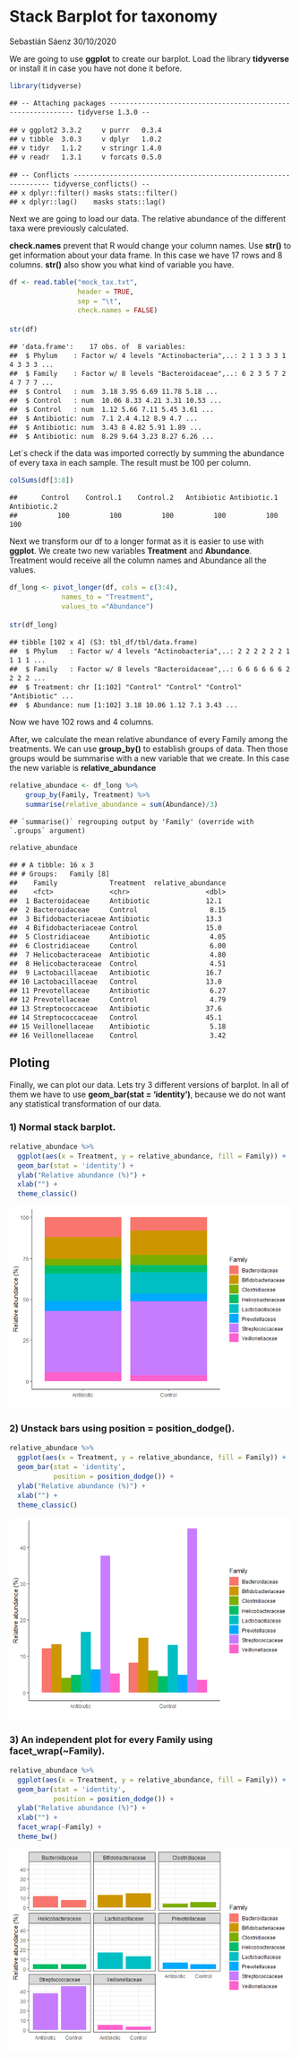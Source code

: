 Stack Barplot for taxonomy
================
Sebastián Sáenz
30/10/2020

We are going to use **ggplot** to create our barplot. Load the library
**tidyverse** or install it in case you have not done it before.

``` r
library(tidyverse)
```

    ## -- Attaching packages ------------------------------------------------------------- tidyverse 1.3.0 --

    ## v ggplot2 3.3.2     v purrr   0.3.4
    ## v tibble  3.0.3     v dplyr   1.0.2
    ## v tidyr   1.1.2     v stringr 1.4.0
    ## v readr   1.3.1     v forcats 0.5.0

    ## -- Conflicts ---------------------------------------------------------------- tidyverse_conflicts() --
    ## x dplyr::filter() masks stats::filter()
    ## x dplyr::lag()    masks stats::lag()

Next we are going to load our data. The relative abundance of the
different taxa were previously calculated.

**check.names** prevent that R would change your column names. Use
**str()** to get information about your data frame. In this case we have
17 rows and 8 columns. **str()** also show you what kind of variable you
have.

``` r
df <- read.table("mock_tax.txt",
                 header = TRUE,
                 sep = "\t",
                 check.names = FALSE)

str(df)
```

    ## 'data.frame':    17 obs. of  8 variables:
    ##  $ Phylum    : Factor w/ 4 levels "Actinobacteria",..: 2 1 3 3 3 1 4 3 3 3 ...
    ##  $ Family    : Factor w/ 8 levels "Bacteroidaceae",..: 6 2 3 5 7 2 4 7 7 7 ...
    ##  $ Control   : num  3.18 3.95 6.69 11.78 5.18 ...
    ##  $ Control   : num  10.06 8.33 4.21 3.31 10.53 ...
    ##  $ Control   : num  1.12 5.66 7.11 5.45 3.61 ...
    ##  $ Antibiotic: num  7.1 2.4 4.12 8.9 4.7 ...
    ##  $ Antibiotic: num  3.43 8 4.82 5.91 1.89 ...
    ##  $ Antibiotic: num  8.29 9.64 3.23 8.27 6.26 ...

Let´s check if the data was imported correctly by summing the abundance
of every taxa in each sample. The result must be 100 per column.

``` r
colSums(df[3:8])
```

    ##      Control    Control.1    Control.2   Antibiotic Antibiotic.1 Antibiotic.2 
    ##          100          100          100          100          100          100

Next we transform our df to a longer format as it is easier to use with
**ggplot**. We create two new variables **Treatment** and **Abundance**.
Treatment would receive all the column names and Abundance all the
values.

``` r
df_long <- pivot_longer(df, cols = c(3:4),
             names_to = "Treatment",
             values_to ="Abundance")

str(df_long)
```

    ## tibble [102 x 4] (S3: tbl_df/tbl/data.frame)
    ##  $ Phylum   : Factor w/ 4 levels "Actinobacteria",..: 2 2 2 2 2 2 1 1 1 1 ...
    ##  $ Family   : Factor w/ 8 levels "Bacteroidaceae",..: 6 6 6 6 6 6 2 2 2 2 ...
    ##  $ Treatment: chr [1:102] "Control" "Control" "Control" "Antibiotic" ...
    ##  $ Abundance: num [1:102] 3.18 10.06 1.12 7.1 3.43 ...

Now we have 102 rows and 4 columns.

After, we calculate the mean relative abundance of every Family among
the treatments. We can use **group\_by()** to establish groups of data.
Then those groups would be summarise with a new variable that we create.
In this case the new variable is **relative\_abundance**

``` r
relative_abundace <- df_long %>%
    group_by(Family, Treatment) %>%
    summarise(relative_abundance = sum(Abundance)/3)
```

    ## `summarise()` regrouping output by 'Family' (override with `.groups` argument)

``` r
relative_abundace
```

    ## # A tibble: 16 x 3
    ## # Groups:   Family [8]
    ##    Family             Treatment  relative_abundance
    ##    <fct>              <chr>                   <dbl>
    ##  1 Bacteroidaceae     Antibiotic              12.1 
    ##  2 Bacteroidaceae     Control                  8.15
    ##  3 Bifidobacteriaceae Antibiotic              13.3 
    ##  4 Bifidobacteriaceae Control                 15.0 
    ##  5 Clostridiaceae     Antibiotic               4.05
    ##  6 Clostridiaceae     Control                  6.00
    ##  7 Helicobacteraceae  Antibiotic               4.80
    ##  8 Helicobacteraceae  Control                  4.51
    ##  9 Lactobacillaceae   Antibiotic              16.7 
    ## 10 Lactobacillaceae   Control                 13.0 
    ## 11 Prevotellaceae     Antibiotic               6.27
    ## 12 Prevotellaceae     Control                  4.79
    ## 13 Streptococcaceae   Antibiotic              37.6 
    ## 14 Streptococcaceae   Control                 45.1 
    ## 15 Veillonellaceae    Antibiotic               5.18
    ## 16 Veillonellaceae    Control                  3.42

## Ploting

Finally, we can plot our data. Lets try 3 different versions of barplot.
In all of them we have to use **geom\_bar(stat = ‘identity’)**, because
we do not want any statistical transformation of our data.

### 1\) Normal stack barplot.

``` r
relative_abundace %>%
  ggplot(aes(x = Treatment, y = relative_abundance, fill = Family)) +
  geom_bar(stat = 'identity') +
  ylab("Relative abundance (%)") +
  xlab("") +
  theme_classic()
```

![](Boxplot_taxonomy_files/figure-gfm/Normal%20plot-1.png)<!-- -->

### 2\) Unstack bars using **position = position\_dodge()**.

``` r
relative_abundace %>%
  ggplot(aes(x = Treatment, y = relative_abundance, fill = Family)) +
  geom_bar(stat = 'identity',
           position = position_dodge()) +
  ylab("Relative abundance (%)") +
  xlab("") +
  theme_classic()
```

![](Boxplot_taxonomy_files/figure-gfm/Unstack%20bars-1.png)<!-- -->

### 3\) An independent plot for every Family using **facet\_wrap(\~Family)**.

``` r
relative_abundace %>%
  ggplot(aes(x = Treatment, y = relative_abundance, fill = Family)) +
  geom_bar(stat = 'identity',
           position = position_dodge()) +
  ylab("Relative abundance (%)") +
  xlab("") +
  facet_wrap(~Family) +
  theme_bw()
```

![](Boxplot_taxonomy_files/figure-gfm/facet%20plot-1.png)<!-- -->
